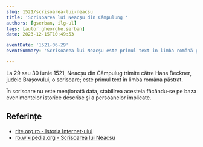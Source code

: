 ```yaml
---
slug: 1521/scrisoarea-lui-neacsu
title: 'Scrisoarea lui Neacșu din Câmpulung '
authors: [gserban, ilg-ul]
tags: [autor:gheorghe.serban]
date: 2023-12-15T10:49:53

eventDate: '1521-06-29'
eventSummary: 'Scrisoarea lui Neacșu este primul text în limba română păstrat'

---
```


La 29 sau 30 iunie 1521, Neacșu din Câmpulug trimite către Hans Beckner, judele Brașovului, o scrisoare; este primul text în limba româna păstrat.

<!-- truncate -->

În scrisoare nu este menționată data, stabilirea acesteia făcându-se pe baza evenimentelor istorice descrise și a persoanelor implicate.

## Referințe

- [rite.org.ro - Istoria Internet-ului](https://rite.org.ro/istoria-internetului/)
- [ro.wikipedia.org - Scrisoarea lui Neacsu](https://ro.wikipedia.org/wiki/Scrisoarea_lui_Neacșu)
